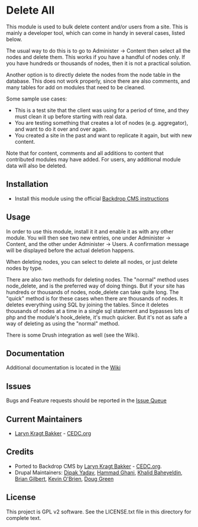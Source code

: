 # Delete All
 
This module is used to bulk delete content and/or users from a site.
This is mainly a developer tool, which can come in handy in several cases, 
listed below.

The usual way to do this is to go to Administer -> Content then select all the
nodes and delete them. This works if you have a handful of nodes only. If you
have hundreds or thousands of nodes, then it is not a practical solution.

Another option is to directly delete the nodes from the node table in
the database. This does not work properly, since there are also comments,
and many tables for add on modules that need to be cleaned.

Some sample use cases:

 - This is a test site that the client was using for a period of time, and they
must clean it up before starting with real data.
 - You are testing something that creates a lot of nodes (e.g. aggregator), and
want to do it over and over again.
 - You created a site in the past and want to replicate it again,
but with new content.

Note that for content, comments and all additions to content that contributed
modules may have added. For users, any additional module data
will also be deleted.

## Installation

- Install this module using the official 
  [Backdrop CMS instructions](https://backdropcms.org/guide/modules)

## Usage

In order to use this module, install it it and enable it as with any other
module. You will then see two new entries, one under Administer -> Content,
and the other under Administer -> Users. A confirmation message will be
displayed before the actual deletion happens.

When deleting nodes, you can select to delete all nodes, or just delete
nodes by type.

There are also two methods for deleting nodes. The "normal" method uses
node_delete, and is the preferred way of doing things. But if your site has
hundreds or thousands of nodes, node_delete can take quite long. The "quick"
method is for these cases when there are thousands of nodes. It deletes
everything using SQL by joining the tables. Since it deletes thousands of
nodes at a time in a single sql statement and bypasses lots of php and the
module's hook_delete, it's much quicker. But it's not as safe a way of
deleting as using the "normal" method.

There is some Drush integration as well (see the Wiki).


## Documentation

Additional documentation is located in the [Wiki](https://github.com/backdrop-contrib/delete_all/wiki)

## Issues

Bugs and Feature requests should be reported in the [Issue Queue](https://github.com/backdrop-contrib/delete_all/issues)

## Current Maintainers

- [Laryn Kragt Bakker](https://github.com/laryn) - [CEDC.org](https://cedc.org)

## Credits

- Ported to Backdrop CMS by [Laryn Kragt Bakker](https://github.com/laryn) - [CEDC.org](https://cedc.org).
- Drupal Maintainers: 
  [Dipak Yadav](https://www.drupal.org/u/dipakmdhrm), 
  [Hammad Ghani](https://www.drupal.org/u/hammad-ghani), 
  [Khalid Baheyeldin](https://www.drupal.org/u/kbahey), 
  [Brian Gilbert](https://www.drupal.org/u/realityloop), 
  [Kevin O'Brien](https://www.drupal.org/u/coderintherye), 
  [Doug Green](https://www.drupal.org/u/douggreen)

## License

This project is GPL v2 software. See the LICENSE.txt file in this directory for
complete text.
